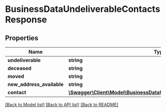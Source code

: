 # BusinessDataUndeliverableContactsResponse

## Properties
Name | Type | Description | Notes
------------ | ------------- | ------------- | -------------
**undeliverable** | **string** |  | 
**deceased** | **string** |  | 
**moved** | **string** |  | 
**new_address_available** | **string** |  | 
**contact** | [**\Swagger\Client\Model\BusinessDataUndeliverableContactsSearchContact**](BusinessDataUndeliverableContactsSearchContact.md) |  | 

[[Back to Model list]](../README.md#documentation-for-models) [[Back to API list]](../README.md#documentation-for-api-endpoints) [[Back to README]](../README.md)



